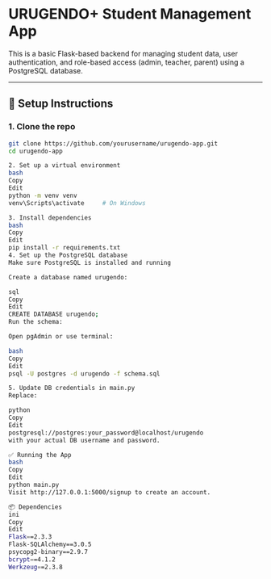 # URUGENDO+ Student Management App

This is a basic Flask-based backend for managing student data, user authentication, and role-based access (admin, teacher, parent) using a PostgreSQL database.

---

## 🚀 Setup Instructions

### 1. Clone the repo
```bash
git clone https://github.com/yourusername/urugendo-app.git
cd urugendo-app

2. Set up a virtual environment
bash
Copy
Edit
python -m venv venv
venv\Scripts\activate     # On Windows

3. Install dependencies
bash
Copy
Edit
pip install -r requirements.txt
4. Set up the PostgreSQL database
Make sure PostgreSQL is installed and running

Create a database named urugendo:

sql
Copy
Edit
CREATE DATABASE urugendo;
Run the schema:

Open pgAdmin or use terminal:

bash
Copy
Edit
psql -U postgres -d urugendo -f schema.sql

5. Update DB credentials in main.py
Replace:

python
Copy
Edit
postgresql://postgres:your_password@localhost/urugendo
with your actual DB username and password.

✅ Running the App
bash
Copy
Edit
python main.py
Visit http://127.0.0.1:5000/signup to create an account.

📦 Dependencies
ini
Copy
Edit
Flask==2.3.3
Flask-SQLAlchemy==3.0.5
psycopg2-binary==2.9.7
bcrypt==4.1.2
Werkzeug==2.3.8
